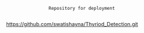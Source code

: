 ```
                Repository for deployment
    
```

https://github.com/swatishayna/Thyriod_Detection.git